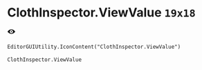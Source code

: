 # ClothInspector.ViewValue `19x18`
<img src="/img/ClothInspector.ViewValue.png" width=19 height=18>

``` CSharp
EditorGUIUtility.IconContent("ClothInspector.ViewValue")
```
```
ClothInspector.ViewValue
```
